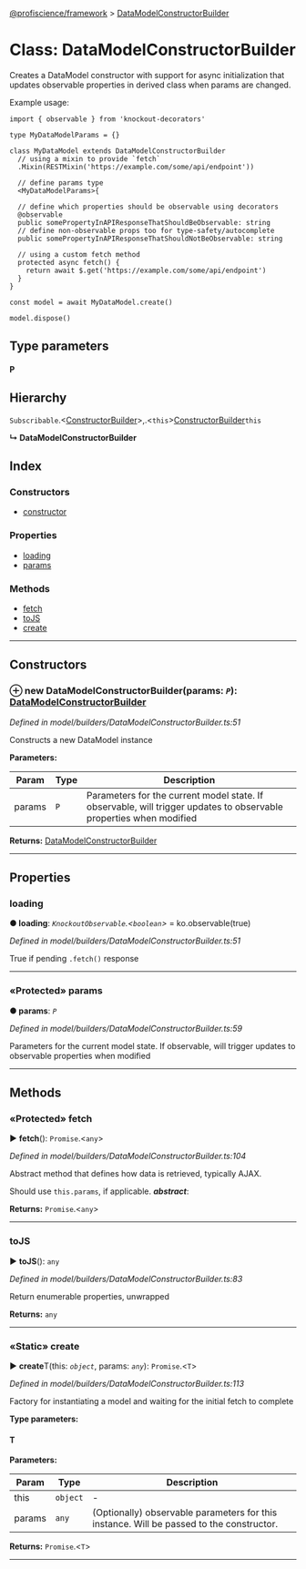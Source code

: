 [@profiscience/framework](../README.md) > [DataModelConstructorBuilder](../classes/datamodelconstructorbuilder.md)



# Class: DataModelConstructorBuilder


Creates a DataModel constructor with support for async initialization that updates observable properties in derived class when params are changed.

Example usage:

    import { observable } from 'knockout-decorators'

    type MyDataModelParams = {}

    class MyDataModel extends DataModelConstructorBuilder
      // using a mixin to provide `fetch`
      .Mixin(RESTMixin('https://example.com/some/api/endpoint'))

      // define params type
      <MyDataModelParams>{

      // define which properties should be observable using decorators
      @observable
      public somePropertyInAPIResponseThatShouldBeObservable: string
      // define non-observable props too for type-safety/autocomplete
      public somePropertyInAPIResponseThatShouldNotBeObservable: string

      // using a custom fetch method
      protected async fetch() {
        return await $.get('https://example.com/some/api/endpoint')
      }
    }

    const model = await MyDataModel.create()

    model.dispose()

## Type parameters
#### P 
## Hierarchy


 `Subscribable`.<[ConstructorBuilder](constructorbuilder.md)>,.<`this`>[ConstructorBuilder](constructorbuilder.md)`this`

**↳ DataModelConstructorBuilder**







## Index

### Constructors

* [constructor](datamodelconstructorbuilder.md#constructor)


### Properties

* [loading](datamodelconstructorbuilder.md#loading)
* [params](datamodelconstructorbuilder.md#params)


### Methods

* [fetch](datamodelconstructorbuilder.md#fetch)
* [toJS](datamodelconstructorbuilder.md#tojs)
* [create](datamodelconstructorbuilder.md#create)



---
## Constructors
<a id="constructor"></a>


### ⊕ **new DataModelConstructorBuilder**(params: *`P`*): [DataModelConstructorBuilder](datamodelconstructorbuilder.md)


*Defined in model/builders/DataModelConstructorBuilder.ts:51*



Constructs a new DataModel instance


**Parameters:**

| Param | Type | Description |
| ------ | ------ | ------ |
| params | `P`   |  Parameters for the current model state. If observable, will trigger updates to observable properties when modified |





**Returns:** [DataModelConstructorBuilder](datamodelconstructorbuilder.md)

---


## Properties
<a id="loading"></a>

###  loading

**●  loading**:  *`KnockoutObservable`.<`boolean`>*  =  ko.observable(true)

*Defined in model/builders/DataModelConstructorBuilder.ts:51*



True if pending `.fetch()` response




___

<a id="params"></a>

### «Protected» params

**●  params**:  *`P`* 

*Defined in model/builders/DataModelConstructorBuilder.ts:59*



Parameters for the current model state. If observable, will trigger updates to observable properties when modified




___


## Methods
<a id="fetch"></a>

### «Protected» fetch

► **fetch**(): `Promise`.<`any`>



*Defined in model/builders/DataModelConstructorBuilder.ts:104*



Abstract method that defines how data is retrieved, typically AJAX.

Should use `this.params`, if applicable.
*__abstract__*: 





**Returns:** `Promise`.<`any`>





___

<a id="tojs"></a>

###  toJS

► **toJS**(): `any`



*Defined in model/builders/DataModelConstructorBuilder.ts:83*



Return enumerable properties, unwrapped




**Returns:** `any`





___

<a id="create"></a>

### «Static» create

► **create**T(this: *`object`*, params: *`any`*): `Promise`.<`T`>



*Defined in model/builders/DataModelConstructorBuilder.ts:113*



Factory for instantiating a model and waiting for the initial fetch to complete


**Type parameters:**

#### T 
**Parameters:**

| Param | Type | Description |
| ------ | ------ | ------ |
| this | `object`   |  - |
| params | `any`   |  (Optionally) observable parameters for this instance. Will be passed to the constructor. |





**Returns:** `Promise`.<`T`>





___


